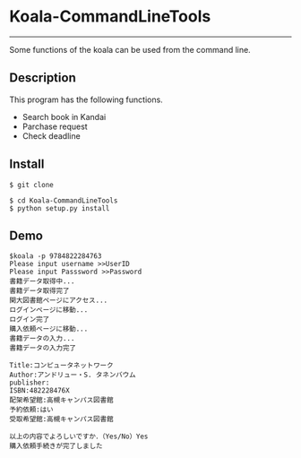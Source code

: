 # Koala-CommandLineTools

---

Some functions of the koala can be used from the command line.

## Description
This program has the following functions.
* Search book in Kandai
* Parchase request
* Check deadline

## Install
```
$ git clone 

$ cd Koala-CommandLineTools
$ python setup.py install
```

## Demo

```
$koala -p 9784822284763
Please input username >>UserID
Please input Passsword >>Password
書籍データ取得中...
書籍データ取得完了
関大図書館ページにアクセス...
ログインページに移動...
ログイン完了
購入依頼ページに移動...
書籍データの入力...
書籍データの入力完了

Title:コンピュータネットワーク
Author:アンドリュー・S. タネンバウム
publisher:
ISBN:482228476X
配架希望館:高槻キャンパス図書館
予約依頼:はい
受取希望館:高槻キャンパス図書館

以上の内容でよろしいですか．（Yes/No）Yes
購入依頼手続きが完了しました
```
